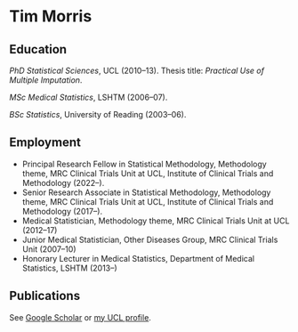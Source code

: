 # Tim Morris

## Education
*PhD Statistical Sciences*, UCL (2010–13). Thesis title: *Practical Use of Multiple Imputation*.

*MSc Medical Statistics*, LSHTM (2006–07).

*BSc Statistics*, University of Reading (2003–06).

## Employment
* Principal Research Fellow in Statistical Methodology, Methodology theme, MRC Clinical Trials Unit at UCL, Institute of Clinical Trials and Methodology (2022–).
* Senior Research Associate in Statistical Methodology, Methodology theme, MRC Clinical Trials Unit at UCL, Institute of Clinical Trials and Methodology (2017–).
* Medical Statistician, Methodology theme, MRC Clinical Trials Unit at UCL (2012–17)
* Junior Medical Statistician, Other Diseases Group, MRC Clinical Trials Unit (2007–10)
* Honorary Lecturer in Medical Statistics, Department of Medical Statistics, LSHTM (2013–)

## Publications
See [Google Scholar](https://scholar.google.com/citations?hl=en&user=l6OPzY0AAAAJ&view_op=list_works&sortby=pubdate) or [my UCL profile](Íiris.ucl.ac.uk/iris/browse/profile?upi=TNMOR17).
